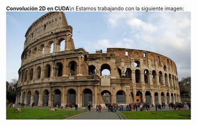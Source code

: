 **Convolución 2D en CUDA**\n
Estamos trabajando con la siguiente imagen:
![Imagen Original](https://github.com/FranklinCncr/TopicosEnComputacionGraficaGrupo/blob/master/5%20Convolucion%20en%20CUDA/imagenes/coliseo.jpg)
